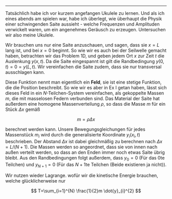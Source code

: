 ***

Tatsächlich habe ich vor kurzem angefangen Ukulele zu lernen. Und als ich eines abends am spielen war, habe ich überlegt, wie überhaupt die Physik einer schwingenden Saite aussieht - welche Frequenzen und Amplituden verwickelt waren, um ein angenehmes Geräusch zu erzeugen. Untersuchen wir also meine Ukulele.

Wir brauchen uns nur eine Saite anzuschauen, und sagen, dass sie $x=L$ lang ist, und bei $x=0$ beginnt. So wie wir es auch bei der Seilwelle gemacht haben, betrachten wir das Problem 1D, und geben jedem Ort $x$ zur Zeit $t$ die Auslenkung $y(x,t)$. Da die Saite eingespannt ist gilt die Randbedingung $y(0,t)=0=y(L,t)$. Wir vereinfachen die Saite zudem, dass sie nur transversal ausschlagen kann.

Diese Funktion nennt man eigentlich ein **Feld**, sie ist eine stetige Funktion, die die Position beschreibt. So wie wir es aber in Ex I getan haben, lässt sich dieses Feld in ein $N$-Teilchen-System vereinfachen, als gekoppelte Massen $m$, die mit masselosen Federn verbunden sind. Das Material der Saite hat außerdem eine homogene Massenverteilung $\rho$, so dass die Masse $m$ für ein Stück $\Delta x$ gemäß

$$
m=\rho \Delta x
$$

berechnet werden kann. Unsere Bewegungsgleichungen für jedes Massenstück $m_{i}$ wird durch die generalisierte Koordinate $y_{i}(x_{i},t)$ beschrieben. Der Abstand $\Delta x$ ist dabei gleichmäßig zu berechnen nach $\Delta x=L/(N+1)$. Die Massen werden so angeordnet, dass sie von innen nach außen verteilt werden, so dass an den Enden immer noch etwas Saite übrig bleibt. Aus den Randbedingungen folgt außerdem, dass $y_{0}=0$ (Für das 0te Teilchen) und $y_{N+1}=0$ (Für das $N+1$te Teilchen (Beide existieren ja nicht)).

Wir nutzen wieder Lagrange. wofür wir die kinetische Energie brauchen, welche glücklicherweise nur

$$
T=\sum_{i=1}^{N} \frac{1}{2}m \dot{y}_{i}^{2}
$$

